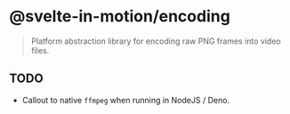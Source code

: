# @svelte-in-motion/encoding

> Platform abstraction library for encoding raw PNG frames into video files.

## TODO

-   Callout to native `ffmpeg` when running in NodeJS / Deno.

